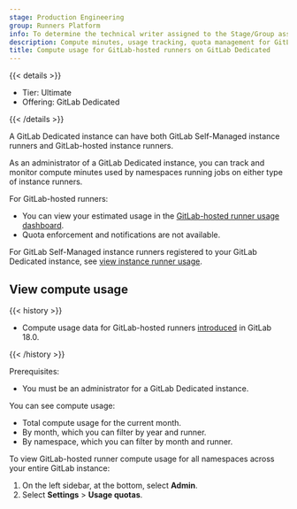 ```yaml
---
stage: Production Engineering
group: Runners Platform
info: To determine the technical writer assigned to the Stage/Group associated with this page, see https://handbook.gitlab.com/handbook/product/ux/technical-writing/#assignments
description: Compute minutes, usage tracking, quota management for GitLab-hosted runners on GitLab Dedicated.
title: Compute usage for GitLab-hosted runners on GitLab Dedicated
---
```


{{< details >}}

- Tier: Ultimate
- Offering: GitLab Dedicated

{{< /details >}}

A GitLab Dedicated instance can have both GitLab Self-Managed instance runners and GitLab-hosted instance runners.

As an administrator of a GitLab Dedicated instance, you can track and monitor compute minutes used by
namespaces running jobs on either type of instance runners.

For GitLab-hosted runners:

- You can view your estimated usage in the [GitLab-hosted runner usage dashboard](#view-compute-usage).
- Quota enforcement and notifications are not available.

For GitLab Self-Managed instance runners registered to your GitLab Dedicated instance, see [view instance runner usage](instance_runner_compute_minutes.md#view-usage).

## View compute usage

{{< history >}}

- Compute usage data for GitLab-hosted runners [introduced](https://gitlab.com/groups/gitlab-com/gl-infra/gitlab-dedicated/-/epics/524) in GitLab 18.0.

{{< /history >}}

Prerequisites:

- You must be an administrator for a GitLab Dedicated instance.

You can see compute usage:

- Total compute usage for the current month.
- By month, which you can filter by year and runner.
- By namespace, which you can filter by month and runner.

To view GitLab-hosted runner compute usage for all namespaces across your entire GitLab instance:

1. On the left sidebar, at the bottom, select **Admin**.
1. Select **Settings** > **Usage quotas**.
